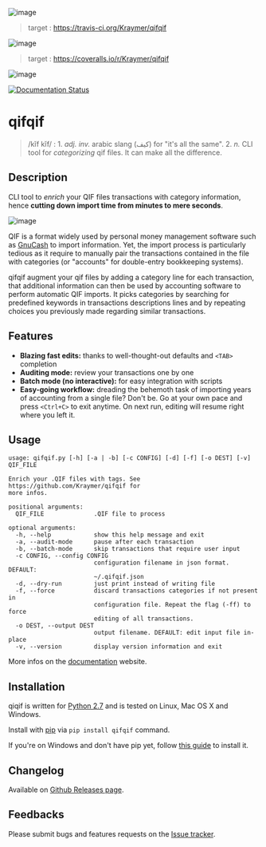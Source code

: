 ![image](https://travis-ci.org/Kraymer/qifqif.svg?branch=master)

> target
> :   <https://travis-ci.org/Kraymer/qifqif>
>
![image](https://coveralls.io/repos/Kraymer/qifqif/badge.svg)

> target
> :   <https://coveralls.io/r/Kraymer/qifqif>
>
![image](http://img.shields.io/pypi/v/qifqif.svg%0A%20:target:%20https://pypi.python.org/pypi/qifqif)

[![Documentation Status](https://readthedocs.org/projects/qifqif/badge/?version=latest)](http://qifqif.readthedocs.org/en/latest/?badge=latest)

qifqif
======

> /kĭf kĭf/
> :   1.  *adj. inv.* arabic slang (كيف) for "it's all the same".
>     2.  *n.* CLI tool for *categorizing* qif files. It can make all
>         the difference.
>
Description
-----------

CLI tool to *enrich* your QIF files transactions with category
information, hence **cutting down import time from minutes to mere
seconds**.

![image](https://raw.githubusercontent.com/Kraymer/qifqif/master/docs/_static/qifqif_demo.gif)

QIF is a format widely used by personal money management software such
as [GnuCash](http://www.gnucash.org/) to import information. Yet, the
import process is particularly tedious as it require to manually pair
the transactions contained in the file with categories (or "accounts"
for double-entry bookkeeping systems).

qifqif augment your qif files by adding a category line for each
transaction, that additional information can then be used by accounting
software to perform automatic QIF imports. It picks categories by
searching for predefined keywords in transactions descriptions lines and
by repeating choices you previously made regarding similar transactions.

Features
--------

-   **Blazing fast edits:** thanks to well-thought-out defaults and
    `<TAB>` completion
-   **Auditing mode:** review your transactions one by one
-   **Batch mode (no interactive):** for easy integration with scripts
-   **Easy-going workflow:** dreading the behemoth task of importing
    years of accounting from a single file? Don't be. Go at your own
    pace and press `<Ctrl+C>` to exit anytime. On next run, editing will
    resume right where you left it.

Usage
-----

    usage: qifqif.py [-h] [-a | -b] [-c CONFIG] [-d] [-f] [-o DEST] [-v] QIF_FILE

    Enrich your .QIF files with tags. See https://github.com/Kraymer/qifqif for
    more infos.

    positional arguments:
      QIF_FILE              .QIF file to process

    optional arguments:
      -h, --help            show this help message and exit
      -a, --audit-mode      pause after each transaction
      -b, --batch-mode      skip transactions that require user input
      -c CONFIG, --config CONFIG
                            configuration filename in json format. DEFAULT:
                            ~/.qifqif.json
      -d, --dry-run         just print instead of writing file
      -f, --force           discard transactions categories if not present in
                            configuration file. Repeat the flag (-ff) to force
                            editing of all transactions.
      -o DEST, --output DEST
                            output filename. DEFAULT: edit input file in-place
      -v, --version         display version information and exit

More infos on the [documentation](http://qifqif.rtfd.org) website.

Installation
------------

qiqif is written for [Python 2.7](ttps://www.python.org/downloads/) and
is tested on Linux, Mac OS X and Windows.

Install with [pip](https://pip.pypa.io/en/stable/) via
`pip install qifqif` command.

If you're on Windows and don't have pip yet, follow [this
guide](https://pip.pypa.io/en/latest/installing/) to install it.

Changelog
---------

Available on [Github Releases
page](https://github.com/Kraymer/qifqif/releases).

Feedbacks
---------

Please submit bugs and features requests on the [Issue
tracker](https://github.com/Kraymer/qifqif/issues).
